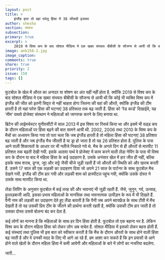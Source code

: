 ```yaml
---
layout: post
title: >
    इंग्लैंड हारा तो वहां घरेलु हिंसा में 38 फीसदी इजाफा
author: shesha
section: समाज
subsection:
primary: true
excerpt: >
    2019 से विश्व कप के बाद सोशल मीडिया मे एक खबर संभवतः बीबीसी के सौजन्य से आयी थी कि कोई भी व्यक्ति विश्व कप में इंग्लैंड की जीत को इतनी सिद्दत से नहीं चाहता होगा जितना की वहां की औरतें...
image: ank158-2.jpg
image_caption: 
comments: true
share: true
priority: 2
issue: 158
tags: []
---
```


फुटबाॅल के खेल में औरत का अनादर या शोषण का अंत यहीं नहीं होता है. क्योंकि 2019 से विश्व कप के बाद सोशल मीडिया मे एक खबर संभवतः बीबीसी के सौजन्य से आयी थी कि कोई भी व्यक्ति विश्व कप में इंग्लैंड की जीत को इतनी सिद्दत से नहीं चाहता होगा जितना की वहां की औरतें, क्योंकि इंग्लैंड की टीम हारती है तो यहां घरेरु हिंसा की घटनाएं 38 प्रतिरूात तक बढ़ जाती हैं. हिंसा को ‘रेड कार्ड’ दिखाईये, यह ‘मीम’ पाथवे प्रोजेक्ट संस्थान ने महिलाओं को जागरुक करने के लिए बनाया था.

ब्रिटेन की लाईमचेस्टर यूनीवर्सीटी में साल 2013 में इस विषय पर रिसर्च किया था और इसमें भी वल्र्ड कप के दौरान महिलाओं पर हिंसा बढ़ने की बात सामने आयी थी. 2002, 2006 तथा 2010 के विश्व कप के मैचों का अध्ययन किया गया तो पता चला कि जब इंग्लैंड हारती है तो महिला हिंसा की घटनाएं 38 प्रतिशत बढ़ जाती है और जब इंग्लैंड मैच जीतती है या ड्रा हो जाता है तो यह 26 प्रतिशत होता है. पुलिस के पास आने वाली शिकायतों के आधार पर भी नतीजे निकाले गये थे. मैच के अगले दिन से ही औरतों से मारपीट 11 प्रतिशत तक बढ़ती देखी गयी.
इसके अलावा पार्थ वे प्रोजेक्ट में काम करने वाली लेंडा नेपिंग के पास भी विश्व कप के दौरान या बाद में महिला हिंसा के कई उदाहरण है. उसके अनंसार खेल में हार जीत ही नहीं, बल्कि इसके साथ शराब, ड्रग्स, जुए और सट्टे जैसी चीजे जुड़ी रहती हैं जो औरतों की स्थिति को और खराब करती हैं. उसने 17 साल की एक लड़की का उदाहरण दिया जो अपने 21 साल के पार्टनर के साथ फुटबाॅल मैच देखने गयी. इंग्लैंड की टीम हार गयी और लड़की शाम को हास्पीटल पहुंच गयी, क्योंकि उसके दोस्त ने उसके साथ मारपीट किया था.

लेंडा लिपिंग के अनुसार फुटबाॅल में कई तरह की और भावनाएं भी जुड़ी रहती हैं. जैसे, जुनून, गर्व, उत्साह, हुल्लड़बाजी आदि. इसका प्रभाव महिलाओं के मानसिक तथा भावनात्मक उत्पीड़न के रूप में भी दिखते हैं. पैनी नाम की लड़की का उदाहरण देते हुए लैंडा बताती है कि पैनी जब अपने ब्वायफ्रेंड के साथ टीवी में मैंच देखती है तो वह उसकी प्रिय टीम के जीतने की प्रार्थना करती रहती है, क्योंकि उसकी टीम हार जाती है तो उसका दोस्त उससे बोलना बंद कर देता है.

कई लोगों का मानना है कि महिलाओं के साथ हर दिन हिंसा होती है. फुटबाॅल तो एक बहाना भर है. लेकिन विश्व कप के दौरान महिला हिंसा को लेकर लोग अब सचेत हैं. सोशल मीडिया में इसको लेकर बहस होती हैं. कई संस्थाएं तथा पुलिस भी इस बात को स्वीकार करती है कि मैंच के दौरान औरतों के साथ होने वाली हिंसा बढ़ जाती है और वे उनकी मदद के लिए भी आगे आ रहे हैं. हम आशा कर सकते हैं कि इन प्रयासों से आगे होने वाले खेलों के दौरान महिला हिंसा में कमी आयेगी और महिलाओं के बारे में लोगों का नजरिया बदलेगा.

जारी... 